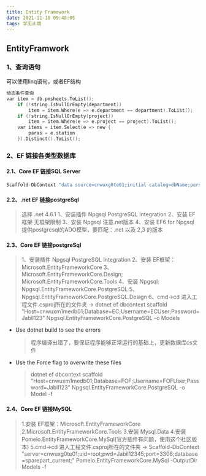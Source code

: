 ```yaml
---
title: Entity Framework
date: 2021-11-10 09:48:05
tags: 学无止境
---
```

## EntityFramwork

### 1、查询语句

可以使用linq语句，或者EF结构

``` C
动态条件查询
var item = db.pmsheets.ToList();
    if (!string.IsNullOrEmpty(department))
        item = item.Where(e => e.department == department).ToList();
    if (!string.IsNullOrEmpty(project))
        item = item.Where(e => e.project == project).ToList();
    var items = item.Select(e => new {
        paras = e.station
    }).Distinct().ToList();

```

### 2、EF 链接各类型数据库

#### 2.1、Core EF 链接SQL Server

```C
Scaffold-DbContext "data source=cnwuxg0te01;initial catalog=dbName;persist security info=True;user id=sa;password=Jabil12345;MultipleActiveResultSets=True;App=EntityFramework" Microsoft.EntityFrameworkCore.SqlServer -OutputDir Models -Tables Employee
```

#### 2.2、.net EF 链接postgreSql

> 选择 .net 4.6.1
1、安装插件 Npgsql PostgreSQL Integration
2、安装 EF框架 无框架限制
3、安装 Npgsql 注意.net版本
4、安装 EF6 for Npgsql 提供postgresql的ADO模型，要匹配：.net 以及 2,3 的版本


#### 2.3、Core EF 链接postgreSql

>1、安装插件 Npgsql PostgreSQL Integration
2、安装 EF框架：Microsoft.EntityFrameworkCore
3、Microsoft.EntityFrameworkCore.Design;
   Microsoft.EntityFrameworkCore.Tools
4、安装 Npgsql: Npgsql.EntityFrameworkCore.PostgreSQL
5、Npgsql.EntityFrameworkCore.PostgreSQL.Design
6、cmd->cd 进入工程文件.csproj所在的文件夹 -> 
dotnet ef dbcontext scaffold "Host=cnwuxm1medb01;Database=EC;Username=ECUser;Password=Jabil123" Npgsql.EntityFrameworkCore.PostgreSQL -o Models

- Use dotnet build to see the errors
    >程序编译出错了，要保证程序能够正常运行的基础上，更新数据库cs文件
- Use the Force flag to overwrite these files
    >dotnet ef dbcontext scaffold "Host=cnwuxm1medb01;Database=FOF;Username=FOFUser;Password=Jabil123" Npgsql.EntityFrameworkCore.PostgreSQL -o Model -f

#### 2.4、Core EF 链接MySQL

>1.安装 EF框架：Microsoft.EntityFrameworkCore
>2.Microsoft.EntityFrameworkCore.Tools
>3.安装 Mysql.Data
>4.安装 Pomelo.EntityFrameworkCore.MySql(官方插件有问题，使用这个社区版本)
>5.cmd->cd 进入工程文件.csproj所在的文件夹 -> 
Scaffold-DbContext "server=cnwuxg0te01;uid=root;pwd=Jabil12345;port=3306;database=sparepart_current;" Pomelo.EntityFrameworkCore.MySql -OutputDir Models -f